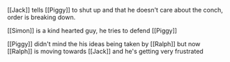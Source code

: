 [[Jack]] tells [[Piggy]] to shut up and that he doesn't care about the conch, order is breaking down.

[[Simon]] is a kind hearted guy, he tries to defend [[Piggy]]

[[Piggy]] didn't mind the his ideas being taken by [[Ralph]] but now [[Ralph]] is moving towards [[Jack]] and he's getting very frustrated
